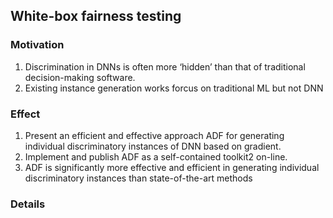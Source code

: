 ## White-box fairness testing

### Motivation
1. Discrimination in DNNs is often more ‘hidden’ than that of traditional decision-making software.
2. Existing instance generation works forcus on traditional ML but not DNN

### Effect
1.  Present an efficient and effective approach ADF for generating individual discriminatory instances of DNN based on gradient.
2. Implement and publish ADF as a self-contained toolkit2 on-line.
3. ADF is significantly more effective and efficient in generating individual discriminatory instances than state-of-the-art methods

### Details